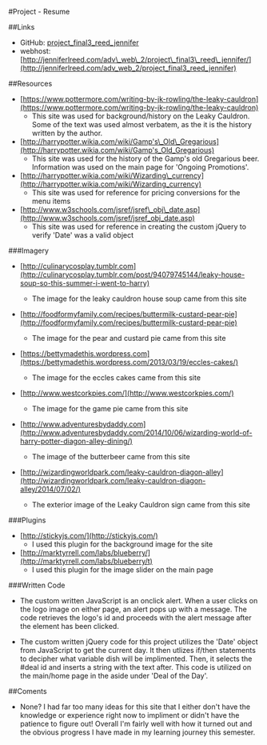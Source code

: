 #Project - Resume 

##Links
* GitHub: 
[project\_final3\_reed\_jennifer](https://github.com/jlreed2/project_final3_reed_jennifer)
* webhost: [http://jenniferlreed.com/adv\_web\_2/project\_final3\_reed\_jennifer/](http://jenniferlreed.com/adv_web_2/project_final3_reed_jennifer)


##Resources
* [https://www.pottermore.com/writing-by-jk-rowling/the-leaky-cauldron](https://www.pottermore.com/writing-by-jk-rowling/the-leaky-cauldron)
  * This site was used for background/history on the Leaky Cauldron. Some of the text was used almost verbatem, as the it is the history written by the author.
* [http://harrypotter.wikia.com/wiki/Gamp's\_Old\_Gregarious](http://harrypotter.wikia.com/wiki/Gamp's_Old_Gregarious)
  * This site was used for the history of the Gamp's old Gregarious beer. Information was used on the main page for 'Ongoing Promotions'.
* [http://harrypotter.wikia.com/wiki/Wizarding\_currency](http://harrypotter.wikia.com/wiki/Wizarding_currency)
  * This site was used for reference for pricing conversions for the menu items
* [http://www.w3schools.com/jsref/jsref\_obj\_date.asp](http://www.w3schools.com/jsref/jsref_obj_date.asp)
  * This site was used for reference in creating the custom jQuery to verify 'Date' was a valid object

###Imagery
* [http://culinarycosplay.tumblr.com](http://culinarycosplay.tumblr.com/post/94079745144/leaky-house-soup-so-this-summer-i-went-to-harry)
  * The image for the leaky cauldron house soup came from this site

* [http://foodformyfamily.com/recipes/buttermilk-custard-pear-pie](http://foodformyfamily.com/recipes/buttermilk-custard-pear-pie)
  * The image for the pear and custard pie came from this site

* [https://bettymadethis.wordpress.com](https://bettymadethis.wordpress.com/2013/03/19/eccles-cakes/)
  * The image for the eccles cakes came from this site

* [http://www.westcorkpies.com/](http://www.westcorkpies.com/)
  * The image for the game pie came from this site

* [http://www.adventuresbydaddy.com](http://www.adventuresbydaddy.com/2014/10/06/wizarding-world-of-harry-potter-diagon-alley-dining/) 
  * The image of the butterbeer came from this site

* [http://wizardingworldpark.com/leaky-cauldron-diagon-alley](http://wizardingworldpark.com/leaky-cauldron-diagon-alley/2014/07/02/) 
  * The exterior image of the Leaky Cauldron sign came from this site

###Plugins
* [http://stickyjs.com/](http://stickyjs.com/)
  * I used this plugin for the background image for the site
* [http://marktyrrell.com/labs/blueberry/](http://marktyrrell.com/labs/blueberry/t)
  * I used this plugin for the image slider on the main page

###Written Code
* The custom written JavaScript is an onclick alert. When a user clicks on the logo image on either page, an alert pops up with a message. The code retrieves the logo's id and proceeds with the alert message after the element has been clicked.

* The custom written jQuery code for this project utilizes the 'Date' object from JavaScript to get the current day. It then utlizes if/then statements to decipher what variable dish will be implimented. Then, it selects the #deal id and inserts a string with the text after. This code is utilized on the main/home page in the aside under 'Deal of the Day'. 


##Coments
* None? I had far too many ideas for this site that I either don't have the knowledge or experience right now to impliment or didn't have the patience to figure out! Overall I'm fairly well with how it turned out and the obvious progress I have made in my learning journey this semester. 